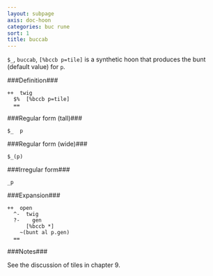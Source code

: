 ```yaml
---
layout: subpage
axis: doc-hoon
categories: buc rune
sort: 1
title: buccab
---
```




`$_`, `buccab`, `[%bccb p=tile]` is a synthetic hoon that
produces the bunt (default value) for `p`.

###Definition###

    ++  twig  
      $%  [%bccb p=tile]
      ==

###Regular form (tall)###

    $_  p

###Regular form (wide)###

    $_(p)

###Irregular form###

    _p

###Expansion###
    
    ++  open
      ^-  twig
      ?-    gen
          [%bccb *]
        ~(bunt al p.gen)
      ==

###Notes###

See the discussion of tiles in chapter 9.
